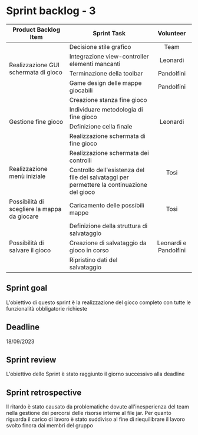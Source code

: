# Sprint backlog - 3

<table>
    <thead>
        <tr>
            <th>Product Backlog Item</th>
            <th>Sprint Task</th>
            <th>Volunteer</th>
        </tr>
    </thead>
    <tbody>
        <tr>
            <td rowspan=4>Realizzazione GUI schermata di gioco</td>
            <td>Decisione stile grafico</td>
            <td rowspan=1 style="text-align: center;">Team</td>
        </tr>
        <tr>
            <td>Integrazione view-controller elementi mancanti</td>
            <td style="text-align: center;">Leonardi</td>
        </tr>
        <tr>
            <td>Terminazione della toolbar</td></td>
            <td style="text-align: center;">Pandolfini</td>
        </tr>
        <tr>
            <td>Game design delle mappe giocabili</td>
            <td style="text-align: center;">Pandolfini</td>
        </tr>
        <tr>
            <td rowspan=4>Gestione fine gioco</td>
            <td>Creazione stanza fine gioco</td>
            <td rowspan=4 style="text-align: center;">Leonardi</td>
        </tr>
        <tr>
            <td>Individuare metodologia di fine gioco</td>
        </tr>
        <tr>
            <td>Definizione cella finale</td>
        </tr>
        <tr>
            <td>Realizzazione schermata di fine gioco</td>
        </tr>
        <tr>
            <td rowspan=2>Realizzazione menù iniziale</td>
            <td>Realizzazione schermata dei controlli</td>
            <td rowspan=2 style="text-align: center;">Tosi</td>
        </tr>
        <tr>
            <td>Controllo dell'esistenza del file dei salvataggi per permettere la continuazione del gioco</td>
        </tr>
        <tr>
            <td>Possibilità di scegliere la mappa da giocare</td>
            <td>Caricamento delle possibili mappe</td> 
            <td style="text-align: center;">Tosi</td>
        </tr>
        <tr>
            <td rowspan=3>Possibilità di salvare il gioco</td>
            <td>Definizione della struttura di salvataggio</td>
            <td rowspan=3 style="text-align: center;">Leonardi e Pandolfini</td>
        </tr>
        <tr>
            <td>Creazione di salvataggio da gioco in corso</td>
        </tr>
        <tr>
            <td>Ripristino dati del salvataggio</td>
        </tr>
    </tbody>
</table>

## Sprint goal
L'obiettivo di questo sprint è la realizzazione del gioco completo con tutte le funzionalità obbligatorie richieste

## Deadline
18/09/2023

## Sprint review
L'obiettivo dello Sprint è stato raggiunto il giorno successivo alla deadline 

## Sprint retrospective
Il ritardo è stato causato da problematiche dovute all'inesperienza del team nella gestione dei percorsi delle risorse interne al file jar.
Per quanto riguarda il carico di lavoro è stato suddiviso al fine di riequilibrare il lavoro svolto finora dai membri del gruppo
